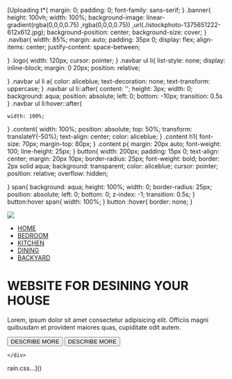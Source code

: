 
[Uploading t*{
    margin: 0;
    padding: 0;
    font-family: sans-serif;
}
.banner{
    height: 100vh;
    width: 100%;
    background-image: linear-gradient(rgba(0,0,0,0.75) ,rgba(0,0,0,0.75)) ,url(./istockphoto-1375651222-612x612.jpg);
    background-position: center;
    background-size: cover;
}
.navbar{
  width: 85%;
  margin: auto;
  padding: 35px 0;
  display: flex;
  align-items: center;
  justify-content: space-between;



}
.logo{
    width: 120px;
    cursor: pointer;
}
.navbar ul li{
    list-style: none;
    display: inline-block;
    margin: 0 20px;
    position: relative;
     
}
.navbar ul li a{
    color: aliceblue;
    text-decoration: none;
    text-transform: uppercase;
}
.navbar ul li::after{
    content: '';
    height: 3px;
    width: 0;
    background: aqua;
    position: absolute;
    left: 0;
    bottom: -10px;
    transition: 0.5s
}
.navbar ul li:hover::after{
    
    width: 100%;
}
.content{
    width: 100%;
    position: absolute;
    top: 50%;
    transform: translateY(-50%);
    text-align: center;
    color: aliceblue;
}
.content h1{
    font-size: 70px;
    margin-top: 80px;
}
.content p{
    margin: 20px auto;
    font-weight: 100;
    line-height: 25px;
}
button{
    width: 200px;
    padding: 15px 0;
    text-align: center;
    margin: 20px 10px;
    border-radius: 25px;
    font-weight: bold;
    border: 2px solid aqua;
    background: transparent;
    color: aliceblue;
    cursor: pointer;
    position: relative;
    overflow: hidden;
    
    

}
span{
    background: aqua;
    height: 100%;
    width: 0;
    border-radius: 25px;
    position: absolute;
    left: 0;
    bottom: 0;
    z-index: -1;
    transition: 0.5s;
}
button:hover span{
    width: 100%;
}
button :hover{
    border: none;
}
<!DOCTYPE html>
<html lang="en">
<head>
    <meta charset="UTF-8">
    <meta name="viewport" content="width=device-width, initial-scale=1.0">
    <title>Document</title>
    <link rel="stylesheet" href="./train.css">
</head>
<body>
    <div class="banner">
        <div class="navbar">
            <img src="logo.png" class="logo">
            <ul>
                <li><a href="#">HOME</a></li>
                <li><a href="#">BEDROOM</a></li>
                <li><a href="#">KITCHEN</a></li>
                <li><a href="#">DINING</a></li>
                <li><a href="#">BACKYARD</a></li>
            </ul>
        </div>
        <div class="content">
            <h1>WEBSITE FOR DESINING YOUR HOUSE</h1>
            <P>Lorem, ipsum dolor sit amet consectetur adipisicing elit. Officiis magni quibusdam et provident maiores quas, cupiditate odit autem.</P>
            <button type="button"><SPAN></SPAN>DESCRIBE MORE</button>
            <button type="button"><SPan></SPan>DESCRIBE MORE</button>
        </div>



    </div>
    
</body>
</html>rain.css…]()

